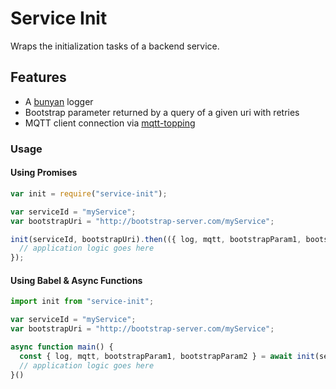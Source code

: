 # Service Init

Wraps the initialization tasks of a backend service.

## Features

* A [bunyan](https://www.npmjs.com/package/bunyan) logger
* Bootstrap parameter returned by a query of a given uri with retries
* MQTT client connection via [mqtt-topping](https://www.npmjs.com/package/mqtt-topping)

### Usage

#### Using Promises

```javascript
var init = require("service-init");

var serviceId = "myService";
var bootstrapUri = "http://bootstrap-server.com/myService";

init(serviceId, bootstrapUri).then(({ log, mqtt, bootstrapParam1, bootstrapParam2 }) => {
  // application logic goes here
});
```

#### Using Babel & Async Functions

```javascript
import init from "service-init";

var serviceId = "myService";
var bootstrapUri = "http://bootstrap-server.com/myService";

async function main() {
  const { log, mqtt, bootstrapParam1, bootstrapParam2 } = await init(serviceId, bootstrapUri);
  // application logic goes here
}()
```
